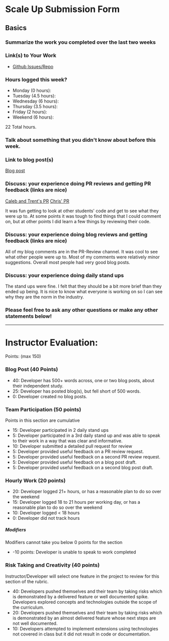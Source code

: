 # Scale Up Submission Form

## Basics

### Summarize the work you completed over the last two weeks

### Link(s) to Your Work

 - [Github Issues/Repo](https://github.com/matthewecampbell/accepted/pull/31)

### Hours logged this week?

- Monday (0 hours):
- Tuesday (4.5 hours):
- Wednesday (6 hours):
- Thursday (3.5 hours):
- Friday (2 hours):
- Weekend (6 hours):

22 Total hours.


### Talk about something that you didn't know about before this week.

### Link to blog post(s)

[Blog post](https://medium.com/@ematthewcampbell/implementing-service-workers-ec6bf4aa0e24#.g7pfkpr7l)

### Discuss: your experience doing PR reviews and getting PR feedback (links are nice)

[Caleb and Trent's PR](https://github.com/Caleb9193/brotha_nature_api/pull/3)
[Chris' PR](https://github.com/concach/ScoreKeeper/pull/1)

It was fun getting to look at other students' code and get to see what they were up to.  At some points it was tough to find things that I could comment on, but at other points I did learn a few things by reviewing their code.

### Discuss: your experience doing blog reviews and getting feedback (links are nice)

All of my blog comments are in the PR-Review channel.  It was cool to see what other people were up to.  Most of my comments were relatively minor suggestions.  Overall most people had very good blog posts.

### Discuss: your experience doing daily stand ups

The stand ups were fine.  I felt that they should be a bit more brief than they ended up being.  It is nice to know what everyone is working on so I can see why they are the norm in the industry.

### Please feel free to ask any other questions or make any other statements below!

-----

# Instructor Evaluation:

Points: (max 150)

### Blog Post (40 Points)  

* 40: Developer has 500+ words across, one or two blog posts, about their independent study.
* 25: Developer has posted blog(s), but fell short of 500 words.
* 0: Developer created no blog posts.

### Team Participation (50 points)

Points in this section are cumulative

* 15: Developer participated in 2 daily stand ups
* 5: Developer participated in a 3rd daily stand up and was able to speak to their work in a way that was clear and informative.
* 10: Developer submitted a detailed pull request for review
* 5: Developer provided useful feedback on a PR review request.
* 5: Developer provided useful feedback on a second PR review request.
* 5: Developer provided useful feedback on a blog post draft.
* 5: Developer provided useful feedback on a second blog post draft.

### Hourly Work (20 points)

* 20: Developer logged 21+ hours, or has a reasonable plan to do so over the weekend
* 15: Developer logged 18 to 21 hours per working day, or has a reasonable plan to do so over the weekend
* 10: Developer logged < 18 hours
* 0: Developer did not track hours

##### Modifiers

Modifiers cannot take you below 0 points for the section

* -10 points: Developer is unable to speak to work completed

### Risk Taking and Creativity (40 points)

Instructor/Developer will select one feature in the project to review for this section of the rubric.

* 40: Developers pushed themselves and their team by taking risks which is demonstrated by a delivered feature or well documented spike. Developers explored concepts and technologies outside the scope of the curriculum.
* 20: Developers pushed themselves and their team by taking risks which is demonstrated by an almost delivered feature whose next steps are not well documented.
* 10: Developers attempted to implement extensions using technologies not covered in class but it did not result in code or documentation.
